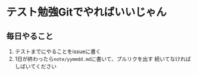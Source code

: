 # テスト勉強Gitでやればいいじゃん
## 毎日やること
1. テストまでにやることをissueに書く
2. 1日が終わったら`note/yymmdd.md`に書いて、プルリクを出す
続いてなければしばいてください